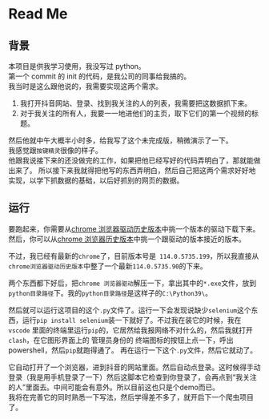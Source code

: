 # Read Me

## 背景

本项目是供我学习使用，我没写过 python。  
第一个 commit 的 init 的代码，是我公司的同事给我搞的。  
我当时是这么跟他说的，我需要实现这两个需求。

1. 我打开抖音网站、登录、找到我关注的人的列表，我需要把这数据抓下来。
2. 对于我关注的所有人，我要一一地进他们的主页，取下它们的第一个视频的标题。

然后他就中午大概半小时多，给我写了这个未完成版，稍微演示了一下。  
我感觉跟`按键精灵`很像的样子。  
他跟我说接下来的还没做完的工作，如果把他已经写好的代码弄明白了，那就能做出来了。
所以接下来我就得把他写的东西弄明白，然后自己把这两个需求好好地实现，以学下抓数据的基础，以后好抓别的网页的数据。

## 运行

要跑起来，你需要从[chrome 浏览器驱动历史版本](http://chromedriver.storage.googleapis.com/index.html)中挑一个版本的驱动下载下来。
然后，你可以从[chrome 浏览器历史版本](https://downzen.com/en/windows/google-chrome/versions/)中挑一个跟驱动的版本接近的版本。

不过，我已经有最新的`chrome`了，目前版本号是` 114.0.5735.199`，所以我直接从`chrome浏览器驱动历史版本`中整了一个最新`114.0.5735.90`的下来。

两个东西都下好后，把`chrome 浏览器驱动`解压一下，拿出其中的`*.exe`文件，放到 `python目录路径`下。我的`python目录路径`是这样子的`C:\Python39\`。

然后就可以运行这项目的这个`.py`文件了。运行一下会发现说缺少`selenium`这个东西，运行`pip install selenium`装一下就好了。不过我在装它的时候，我在 `vscode` 里面的终端里运行`pip`的，它居然给我报网络不对什么的，然后我就打开`clash`，在它图形界面上的 管理员身份的 终端图标的按钮上点一下，呼出 powershell，然后`pip`就跑得通了。
再在运行一下这个`.py`文件，然后它就动了。

它自动打开了一个浏览器，进到抖音的网站里面。然后自动点登录。这时候得手动登录（我是用手机登录了一下）然后这脚本它检查到你登录了，会再点到“我关注的人”里面去。中间可能会有意外。所以目前这也只是个demo而已。  
我将在完善它的同时熟悉一下写法，然后学得差不多了，就开启下一个爬虫项目了。
